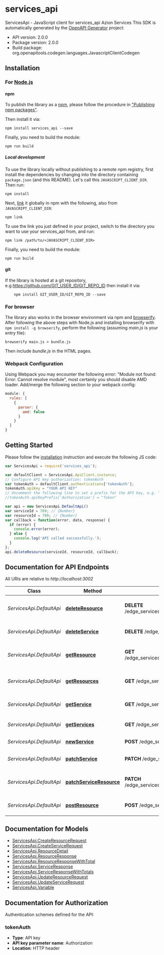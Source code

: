 # services_api

ServicesApi - JavaScript client for services_api
Azion Services
This SDK is automatically generated by the [OpenAPI Generator](https://openapi-generator.tech) project:

- API version: 2.0.0
- Package version: 2.0.0
- Build package: org.openapitools.codegen.languages.JavascriptClientCodegen

## Installation

### For [Node.js](https://nodejs.org/)

#### npm

To publish the library as a [npm](https://www.npmjs.com/), please follow the procedure in ["Publishing npm packages"](https://docs.npmjs.com/getting-started/publishing-npm-packages).

Then install it via:

```shell
npm install services_api --save
```

Finally, you need to build the module:

```shell
npm run build
```

##### Local development

To use the library locally without publishing to a remote npm registry, first install the dependencies by changing into the directory containing `package.json` (and this README). Let's call this `JAVASCRIPT_CLIENT_DIR`. Then run:

```shell
npm install
```

Next, [link](https://docs.npmjs.com/cli/link) it globally in npm with the following, also from `JAVASCRIPT_CLIENT_DIR`:

```shell
npm link
```

To use the link you just defined in your project, switch to the directory you want to use your services_api from, and run:

```shell
npm link /path/to/<JAVASCRIPT_CLIENT_DIR>
```

Finally, you need to build the module:

```shell
npm run build
```

#### git

If the library is hosted at a git repository, e.g.https://github.com/GIT_USER_ID/GIT_REPO_ID
then install it via:

```shell
    npm install GIT_USER_ID/GIT_REPO_ID --save
```

### For browser

The library also works in the browser environment via npm and [browserify](http://browserify.org/). After following
the above steps with Node.js and installing browserify with `npm install -g browserify`,
perform the following (assuming *main.js* is your entry file):

```shell
browserify main.js > bundle.js
```

Then include *bundle.js* in the HTML pages.

### Webpack Configuration

Using Webpack you may encounter the following error: "Module not found: Error:
Cannot resolve module", most certainly you should disable AMD loader. Add/merge
the following section to your webpack config:

```javascript
module: {
  rules: [
    {
      parser: {
        amd: false
      }
    }
  ]
}
```

## Getting Started

Please follow the [installation](#installation) instruction and execute the following JS code:

```javascript
var ServicesApi = require('services_api');

var defaultClient = ServicesApi.ApiClient.instance;
// Configure API key authorization: tokenAuth
var tokenAuth = defaultClient.authentications['tokenAuth'];
tokenAuth.apiKey = "YOUR API KEY"
// Uncomment the following line to set a prefix for the API key, e.g. "Token" (defaults to null)
//tokenAuth.apiKeyPrefix['Authorization'] = "Token"

var api = new ServicesApi.DefaultApi()
var serviceId = 789; // {Number} 
var resourceId = 789; // {Number} 
var callback = function(error, data, response) {
  if (error) {
    console.error(error);
  } else {
    console.log('API called successfully.');
  }
};
api.deleteResource(serviceId, resourceId, callback);

```

## Documentation for API Endpoints

All URIs are relative to *http://localhost:3002*

Class | Method | HTTP request | Description
------------ | ------------- | ------------- | -------------
*ServicesApi.DefaultApi* | [**deleteResource**](docs/DefaultApi.md#deleteResource) | **DELETE** /edge_services/{serviceId}/resources/{resourceId} | Delete Service Resource by ID
*ServicesApi.DefaultApi* | [**deleteService**](docs/DefaultApi.md#deleteService) | **DELETE** /edge_services/{id} | Delete Service by ID
*ServicesApi.DefaultApi* | [**getResource**](docs/DefaultApi.md#getResource) | **GET** /edge_services/{serviceId}/resources/{resourceId} | Return Service Resource by ID
*ServicesApi.DefaultApi* | [**getResources**](docs/DefaultApi.md#getResources) | **GET** /edge_services/{serviceId}/resources | Return Service Resources by page
*ServicesApi.DefaultApi* | [**getService**](docs/DefaultApi.md#getService) | **GET** /edge_services/{id} | Return Service by ID
*ServicesApi.DefaultApi* | [**getServices**](docs/DefaultApi.md#getServices) | **GET** /edge_services/ | Return Services by page
*ServicesApi.DefaultApi* | [**newService**](docs/DefaultApi.md#newService) | **POST** /edge_services/ | Create Service
*ServicesApi.DefaultApi* | [**patchService**](docs/DefaultApi.md#patchService) | **PATCH** /edge_services/{id} | Update Service by ID
*ServicesApi.DefaultApi* | [**patchServiceResource**](docs/DefaultApi.md#patchServiceResource) | **PATCH** /edge_services/{serviceId}/resources/{resourceId} | Update Service Resource by ID
*ServicesApi.DefaultApi* | [**postResource**](docs/DefaultApi.md#postResource) | **POST** /edge_services/{serviceId}/resources | Create Service Resource


## Documentation for Models

 - [ServicesApi.CreateResourceRequest](docs/CreateResourceRequest.md)
 - [ServicesApi.CreateServiceRequest](docs/CreateServiceRequest.md)
 - [ServicesApi.ResourceDetail](docs/ResourceDetail.md)
 - [ServicesApi.ResourceResponse](docs/ResourceResponse.md)
 - [ServicesApi.ResourceResponseWithTotal](docs/ResourceResponseWithTotal.md)
 - [ServicesApi.ServiceResponse](docs/ServiceResponse.md)
 - [ServicesApi.ServiceResponseWithTotals](docs/ServiceResponseWithTotals.md)
 - [ServicesApi.UpdateResourceRequest](docs/UpdateResourceRequest.md)
 - [ServicesApi.UpdateServiceRequest](docs/UpdateServiceRequest.md)
 - [ServicesApi.Variable](docs/Variable.md)


## Documentation for Authorization


Authentication schemes defined for the API:
### tokenAuth


- **Type**: API key
- **API key parameter name**: Authorization
- **Location**: HTTP header

